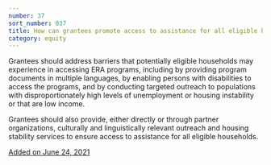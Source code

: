 ```yaml
---
number: 37
sort_number: 037
title: How can grantees promote access to assistance for all eligible households? 
category: equity
---
```


Grantees should address barriers that potentially eligible households may experience in accessing ERA programs, including by providing program documents in multiple languages, by enabling persons with disabilities to access the programs, and by conducting targeted outreach to populations with disproportionately high levels of unemployment or housing instability or that are low income.

Grantees should also provide, either directly or through partner organizations, culturally and linguistically relevant outreach and housing stability services to ensure access to assistance for all eligible households. 

<a href="{{ site.baseurl }}/implementation-guidance/changes/" class="era-guidance__datestamp">Added on June 24, 2021</a>